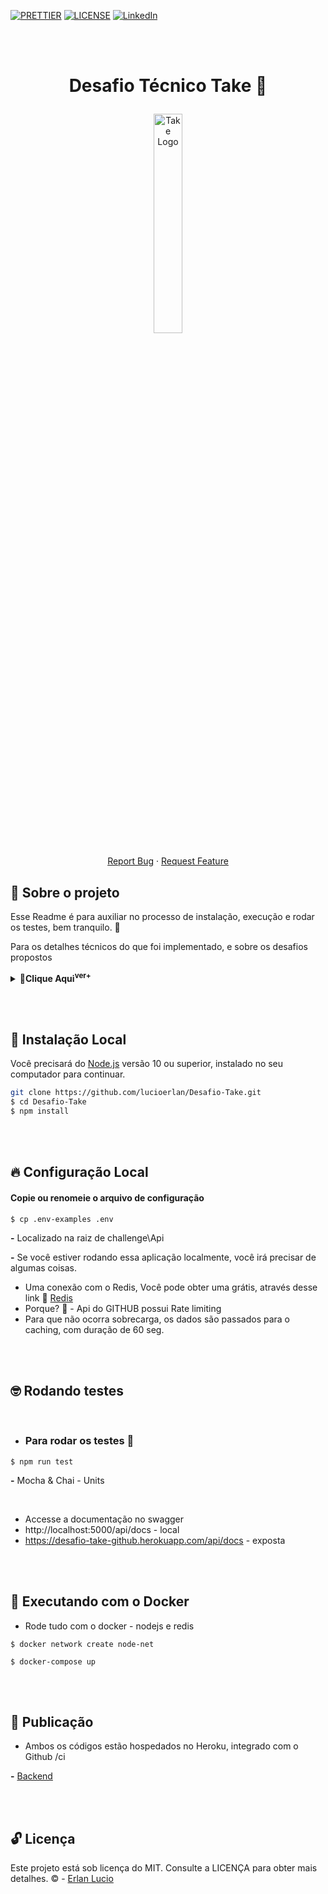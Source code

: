 <!-- PROJECT SHIELDS -->

[![PRETTIER](https://img.shields.io/badge/code_style-prettier-ff69b4.svg?style=flat-square)](https://gitter.im/jlongster/prettie)
[![LICENSE](https://img.shields.io/github/license/arshadkazmi42/awesome-github-init.svg)](https://github.com/arshadkazmi42/awesome-github-init/LICENSE)
[![LinkedIn][linkedin-shield]](https://www.linkedin.com/in/erlanlucio/)

<!-- PROJECT -->

<br /><br />

<p align="center">
  <h1 align="center">

Desafio Técnico Take 🙋

  </h3> 
  <p align="center">
    <img width="30%" src="https://www.take.net/files/uploads/2020/09/logo-header.svg" alt="Take Logo" >
    <br />
    <br />
    <a href="https://github.com/lucioerlan/Desafio-Take/issues">Report Bug</a>
    ·
    <a href="https://github.com/lucioerlan/Desafio-Take/issues">Request Feature</a>
  </p>
</p>

<!-- ABOUT THE PROJECT -->

## 🤔 Sobre o projeto

Esse Readme é para auxiliar no processo de instalação, execução e rodar os testes, bem tranquilo. 👋

Para os detalhes técnicos do que foi implementado, e sobre os desafios propostos <details> <summary><b>🎷Clique Aqui<sup>ver+</sup></b></summary>

  <ul>
    <li><a target="_blank" rel="noopener noreferrer" href='https://github.com/lucioerlan/desafio-take/blob/develop/challenge/Api/DESAFIO.md'> README COM OS DESAFIOS </a></li>
  </ul> 
</details>

<br /><br />

<!-- INSTALLATION -->

## 🔨 Instalação Local

Você precisará do [Node.js](https://nodejs.org) versão 10 ou superior, instalado no seu computador para continuar.

```bash
git clone https://github.com/lucioerlan/Desafio-Take.git
$ cd Desafio-Take
$ npm install
```

<br /> <br />

<!-- SETUP -->

## 🔥 Configuração Local

#### Copie ou renomeie o arquivo de configuração

```
$ cp .env-examples .env
```

**-** Localizado na raiz de challenge\Api

**-** Se você estiver rodando essa aplicação localmente, você irá precisar de algumas coisas.

- Uma conexão com o Redis, Você pode obter uma grátis, através desse link 💁 [Redis](https://app.redislabs.com)
- Porque? 🤔 - Api do GITHUB possui Rate limiting
- Para que não ocorra sobrecarga, os dados são passados para o caching, com duração de 60 seg.

<br /><br />

<!-- RUNNING TESTS -->

## 🤓 Rodando testes

<br />

- ### Para rodar os testes 🤑

```
$ npm run test
```

**-** Mocha & Chai - Units

<br />

<!-- DOCUMENTATION -->

- Accesse a documentação no swagger
- http://localhost:5000/api/docs - local
- https://desafio-take-github.herokuapp.com/api/docs - exposta

<br /><br />

<!-- DOCKER -->

## 🐳 Executando com o Docker

- Rode tudo com o docker - nodejs e redis

```
$ docker network create node-net
```

```
$ docker-compose up
```

<br /><br />

<!-- PUBLICATION -->

## 🤖 Publicação

- Ambos os códigos estão hospedados no Heroku, integrado com o Github /ci

**-** <a href="https://desafio-take-github.herokuapp.com/api/docs" target="_blank">Backend</a>

<br /><br />

<!-- LICENSE -->

## 🔓 Licença

Este projeto está sob licença do MIT. Consulte a LICENÇA para obter mais detalhes. © - [Erlan Lucio](https://www.linkedin.com/in/erlanlucio/)

<!-- MARKDOWN LINKS & IMAGES -->
<!-- https://www.markdownguide.org/basic-syntax/#reference-style-links -->

[contributors-shield]: https://img.shields.io/github/contributors/othneildrew/Best-README-Template.svg?style=flat-square
[contributors-url]: https://github.com/othneildrew/Best-README-Template/graphs/contributors
[forks-shield]: https://img.shields.io/github/forks/othneildrew/Best-README-Template.svg?style=flat-square
[forks-url]: https://github.com/othneildrew/Best-README-Template/network/members
[stars-shield]: https://img.shields.io/github/stars/othneildrew/Best-README-Template.svg?style=flat-square
[stars-url]: https://github.com/othneildrew/Best-README-Template/stargazers
[issues-shield]: https://img.shields.io/github/issues/othneildrew/Best-README-Template.svg?style=flat-square
[issues-url]: https://github.com/othneildrew/Best-README-Template/issues
[license-shield]: https://img.shields.io/github/license/othneildrew/Best-README-Template.svg?style=flat-square
[license-url]: https://github.com/othneildrew/Best-README-Template/blob/master/LICENSE.txt
[linkedin-shield]: https://img.shields.io/badge/-LinkedIn-black.svg?style=flat-square&logo=linkedin&colorB=555
[linkedin-url]: https://linkedin.com/in/othneildrew
[product-screenshot]: images/screenshot.png
